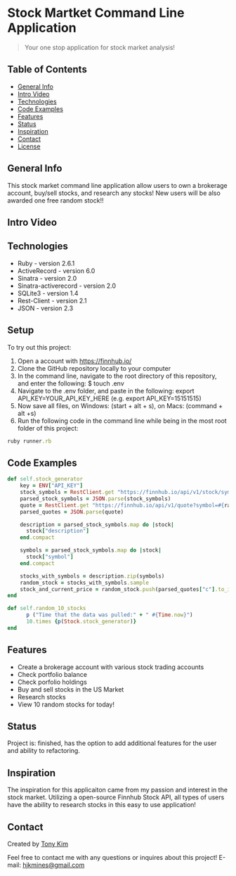 # Stock Martket Command Line Application 
> Your one stop application for stock market analysis!

## Table of Contents 
* [General Info](#general-info)
* [Intro Video](#intro-video)
* [Technologies](#technologies)
* [Code Examples](#code-examples)
* [Features](#features)
* [Status](#status)
* [Inspiration](#inspiration)
* [Contact](#contact)
* [License](#license)

## General Info 
This stock market command line application allow users to own a brokerage account, buy/sell stocks, and research any stocks! New users will be also awarded one free random stock!!

## Intro Video 

## Technologies
* Ruby - version 2.6.1
* ActiveRecord - version 6.0
* Sinatra - version 2.0
* Sinatra-activerecord - version 2.0
* SQLite3 - version 1.4
* Rest-Client - version 2.1
* JSON - version 2.3

## Setup 
To try out this project: 
1. Open a account with https://finnhub.io/
1. Clone the GitHub repository locally to your computer
1. In the command line, navigate to the root directory of this repository, and enter the following: 
  $ touch .env 
1. Navigate to the .env folder, and paste in the following: 
  export API_KEY=YOUR_API_KEY_HERE (e.g. export API_KEY=15151515)
1. Now save all files, on Windows: (start + alt + s), on Macs: (command + alt +s)
1. Run the following code in the command line while being in the most root folder of this project: 
```ruby
ruby runner.rb
```
## Code Examples
```ruby
def self.stock_generator 
    key = ENV["API_KEY"]
    stock_symbols = RestClient.get "https://finnhub.io/api/v1/stock/symbol?exchange=US&token=#{key}"
    parsed_stock_symbols = JSON.parse(stock_symbols)
    quote = RestClient.get "https://finnhub.io/api/v1/quote?symbol=#{random_stock[1]}&token=#{key}"
    parsed_quotes = JSON.parse(quote)

    description = parsed_stock_symbols.map do |stock|
      stock["description"]
    end.compact 

    symbols = parsed_stock_symbols.map do |stock|
      stock["symbol"]
    end.compact 

    stocks_with_symbols = description.zip(symbols)
    random_stock = stocks_with_symbols.sample 
    stock_and_current_price = random_stock.push(parsed_quotes["c"].to_i)
end 
```

```ruby
def self.random_10_stocks 
      p ("Time that the data was pulled:" + " #{Time.now}")
      10.times {p(Stock.stock_generator)}
end 
```

## Features
* Create a brokerage account with various stock trading accounts 
* Check portfolio balance
* Check porfolio holdings 
* Buy and sell stocks in the US Market 
* Research stocks 
* View 10 random stocks for today!

## Status
Project is: finished, has the option to add additional features for the user and ability to refactoring. 

## Inspiration
The inspiration for this applicaiton came from my passion and interest in the stock market. Utilizing a open-source Finnhub Stock API, all types of users have the ability to research stocks in this easy to use application!

## Contact
Created by [Tony Kim](https://www.linkedin.com/in/hyung-kim/)

Feel free to contact me with any questions or inquires about this project!
E-mail: hjkmines@gmail.com